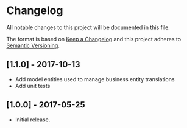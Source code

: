 # Changelog
All notable changes to this project will be documented in this file.

The format is based on [Keep a Changelog](http://keepachangelog.com/) and this project adheres to
[Semantic Versioning](http://semver.org/).

## [1.1.0] - 2017-10-13
 * Add model entities used to manage business entity translations
 * Add unit tests

## [1.0.0] - 2017-05-25
 * Initial release.
